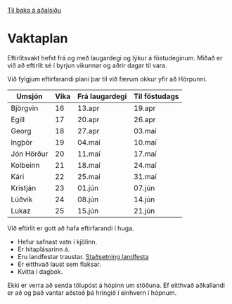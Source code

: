 [Til baka á aðalsíðu](README.md)

# Vaktaplan

Eftirlitsvakt hefst frá og með laugardegi og lýkur á föstudeginum. Miðað er við að eftirlit sé í byrjun vikunnar og aðrir dagar til vara.

Við fylgjum eftirfarandi plani þar til við færum okkur yfir að Hörpunni.

|Umsjón|Vika|Frá laugardegi|Til föstudags|
|---|---|---|---|
|Björgvin  | 16 |13.apr|19.apr|
|Egill     | 17 |20.apr|26.apr|
|Georg     | 18 |27.apr|03.maí|
|Ingþór    | 19 |04.maí|10.maí|
|Jón Hörður| 20 |11.maí|17.maí|
|Kolbeinn  | 21 |18.maí|24.maí|
|Kári      | 22 |25.maí|31.maí|
|Kristján  | 23 |01.jún|07.jún|
|Lúðvík    | 24 |08.jún|14.jún|
|Lukaz     | 25 |15.jún|21.jún|

Við eftirlit er gott að hafa eftirfarandi í huga.

- Hefur safnast vatn í kjölinn.
- Er hitaplásarinn á.
- Eru landfestar traustar. [Staðsetning landfesta](sigling.md#Landfestar)
- Er eitthvað laust sem flaksar.
- Kvitta í dagbók.

Ekki er verra að senda tölupóst á hópinn um stöðuna. Ef eitthvað aðkallandi er að og það vantar aðstoð þá hringið í einhvern í hópnum.
